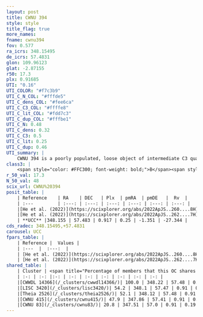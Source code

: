 ```yaml
---
layout: post
title: CWNU 394
style: style
title_flag: true
more_names: 
fname: cwnu394
fov: 0.577
ra_icrs: 348.15495
de_icrs: 57.4831
glon: 109.96123
glat: -2.87155
r50: 17.3
plx: 0.91685
UTI: "0.16"
UTI_COLOR: "#f7c3b9"
UTI_C_N_COL: "#fffde5"
UTI_C_dens_COL: "#fee6ca"
UTI_C_C3_COL: "#ffffe8"
UTI_C_lit_COL: "#fdd7c3"
UTI_C_dup_COL: "#fffbe1"
UTI_C_N: 0.48
UTI_C_dens: 0.32
UTI_C_C3: 0.5
UTI_C_lit: 0.25
UTI_C_dup: 0.46
UTI_summary: |
    CWNU 394 is a poorly populated, loose object of intermediate C3 quality. It was recently reported in the literature.<br><br><span style="color: #99180f; font-weight: bold;">Warning: </span>This is possibly a duplicated object, which shares a significant percentage of members with at least one previously reported entry, and a moderate percentage with at least one entry reported in the same catalogue.
class3: |
    <span style="color: #FFC300; font-weight: bold;">B</span><span style="color: #FFC300; font-weight: bold;">B</span>
r_50_val: 17.3
N_50_val: 48
scix_url: CWNU%20394
posit_table: |
    | Reference    | RA    | DEC   | Plx  | pmRA  | pmDE   |  Rv  |
    | :---         | :---: | :---: | :---: | :---: | :---: | :---: |
    |[He et al. (2022)](https://scixplorer.org/abs/2022ApJS..260....8H) | 348.324 | 57.527 | 0.92 | 0.27 | -1.37 | -24.5 |
    |[He et al. (2022)](https://scixplorer.org/abs/2022ApJS..262....7H) | 348.051 | 57.538 | 0.913 | 0.225 | -1.33 | -- |
    | **UCC** |348.155 | 57.483 | 0.917 | 0.25 | -1.351 | -27.344 | 
cds_radec: 348.15495,+57.4831
carousel: UCC
fpars_table: |
    | Reference |  Values |
    | :---  |  :---:  |
    | [He et al. (2022)](https://scixplorer.org/abs/2022ApJS..260....8H) | `AG=1.55, m-M=10.25, logAge=7.8, Z=0.038` |
    | [He et al. (2022)](https://scixplorer.org/abs/2022ApJS..262....7H) | `A0=2.25, logAge=7.9` |
shared_table: |
    | Cluster | <span title="Percentage of members that this OC shares with the ones listed">%</span>   | RA   | DEC   | Plx   | pmRA  | pmDE  | Rv | UTI |
    | :-: | :-: |:-: | :-: | :-: | :-: | :-: | :-: | :-: |
    |[CWWDL 14366](/_clusters/cwwdl14366/)| 100.0 | 348.22 | 57.48 | 0.92 | 0.24 | -1.34 | -29.86 |0.02 |
    |[LISC 3420](/_clusters/lisc3420/)| 54.2 | 348.1 | 57.47 | 0.91 | 0.26 | -1.37 | -31.89 |0.24 |
    |[Theia 2526](/_clusters/theia2526/)| 52.1 | 348.12 | 57.48 | 0.91 | 0.27 | -1.37 | -31.89 |0.0 |
    |[CWNU 415](/_clusters/cwnu415/)| 47.9 | 347.86 | 57.41 | 0.91 | 0.24 | -1.38 | -23.5 |0.04 |
    |[CWNU 83](/_clusters/cwnu83/)| 20.8 | 347.51 | 57.0 | 0.91 | 0.19 | -1.4 | -19.28 |0.05 |
---
```

